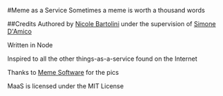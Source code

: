 #Meme as a Service
Sometimes a meme is worth a thousand words

##Credits
Authored by [Nicole Bartolini](https://github.com/Fuminshou) under the supervision of [Simone D'Amico](https://github.com/Dymissy)


Written in Node


Inspired to all the other things-as-a-service found on the Internet


Thanks to [Meme Software](http://ragefaces.memesoftware.com/) for the pics


MaaS is licensed under the MIT License